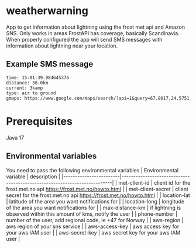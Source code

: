 # weatherwarning
App to get information about lightning using the frost met api and Amazon SNS. Only works in areas FrostAPI has coverage, basically Scandinavia.
When properly configured the app will send SMS messages with information about lightning near your location.
## Example SMS message
```
time: 15:01:39.984645376
distance: 38.0km
current: 3kamp
type: air to ground
gmaps: https://www.google.com/maps/search/?api=1&query=67.8017,24.5751
```
# Prerequisites
Java 17

## Environmental variables
You need to pass the following environmental variables
| Environmental variable | description                                                              |
|------------------------|--------------------------------------------------------------------------|
| met-client-id          | client id for the frost.met.no api https://frost.met.no/howto.html       |
| met-client-secret      | client secret for the frost.met.no api https://frost.met.no/howto.html   |
| location-lat           | latitude of the area you want notifications for                          |
| location-long          | longitude of the area you want notifications for                         |
| max-distance-km        | if lightning is observed within this amount of kms, notify the user      |
| phone-number           | number of the user, add regional code, ie +47 for Norway                 |
| aws-region             | aws region of your sns service                                           |
| aws-access-key         | aws access key for your aws IAM user                                     |
| aws-secret-key         | aws secret key for your aws IAM user                                     |
